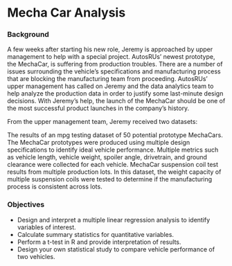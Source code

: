 # Mecha Car Analysis

### Background
A few weeks after starting his new role, Jeremy is approached by upper management to help with a special project. 
AutosRUs’ newest prototype, the MechaCar, is suffering from production troubles. 
There are a number of issues surrounding the vehicle’s specifications and manufacturing process that are blocking 
the manufacturing team from proceeding. AutosRUs’ upper management has called on Jeremy and the data analytics team 
to help analyze the production data in order to justify some last-minute design decisions. With Jeremy’s help, 
the launch of the MechaCar should be one of the most successful product launches in the company’s history.

From the upper management team, Jeremy received two datasets:

The results of an mpg testing dataset of 50 potential prototype MechaCars.
The MechaCar prototypes were produced using multiple design specifications to identify 
ideal vehicle performance. Multiple metrics such as vehicle length, vehicle weight, 
spoiler angle, drivetrain, and ground clearance were collected for each vehicle.
MechaCar suspension coil test results from multiple production lots. In this dataset, 
the weight capacity of multiple suspension coils were tested to determine if the manufacturing process is consistent across lots.

### Objectives
- Design and interpret a multiple linear regression analysis to identify variables of interest.
- Calculate summary statistics for quantitative variables.
- Perform a t-test in R and provide interpretation of results.
- Design your own statistical study to compare vehicle performance of two vehicles.


